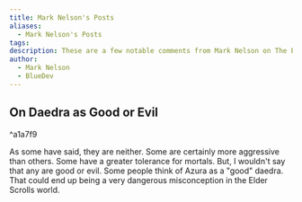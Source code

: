 ```yaml
---
title: Mark Nelson's Posts
aliases:
  - Mark Nelson's Posts
tags: 
description: These are a few notable comments from Mark Nelson on The Elder Scrolls setting.
author:
  - Mark Nelson
  - BlueDev
---
```

## On Daedra as Good or Evil

^a1a7f9

As some have said, they are neither. Some are certainly more aggressive than others. Some have a greater tolerance for mortals. But, I wouldn't say that any are good or evil. Some people think of Azura as a "good" daedra. That could end up being a very dangerous misconception in the Elder Scrolls world.